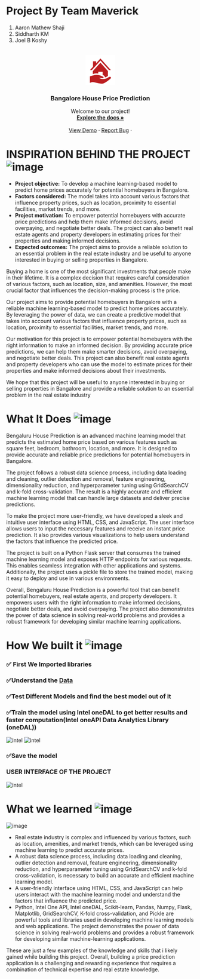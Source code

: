 # Project By Team Maverick

1. Aaron Mathew Shaji
2. Siddharth KM
3. Joel B Koshy

<!-- PROJECT LOGO -->
<br />
<div align="center">
  <a href="https://github.com/othneildrew/Best-README-Template">
<img src="https://github.com/joelbkoshy/Angular-JS/blob/main/pngwing.com.png" alt="Logo" width="80" height="80">
  </a>

  <h3 align="center">Bangalore House Price Prediction </h3>

  <p align="center">
      Welcome to our project!
    <br />
    <a href="https://github.com/aaronDev28/Bangalore_House_Price_Prediction_oneAPI"><strong>Explore the docs »</strong></a>
    <br />
    <br />
    <a href="https://github.com/othneildrew/Best-README-Template](https://www.youtube.com/watch?v=l9oMgSgGNek">View Demo</a>
    ·
    <a href="https://github.com/othneildrew/Best-README-Template/issues">Report Bug</a>
    ·
  </p>
</div>

# INSPIRATION BEHIND THE PROJECT![image](https://user-images.githubusercontent.com/72274851/218500470-ec078b99-0a50-4b06-a2df-c09e47ecc187.png)

<ul>
  <li><b>Project objective:</b> To develop a machine learning-based model to predict home prices accurately for potential homebuyers in Bangalore.</li>
  <li><b>Factors considered:</b> The model takes into account various factors that influence property prices, such as location, proximity to essential facilities, market trends, and more.</li>
  <li><b>Project motivation:</b> To empower potential homebuyers with accurate price predictions and help them make informed decisions, avoid overpaying, and negotiate better deals. The project can also benefit real estate agents and property developers in estimating prices for their properties and making informed decisions.</li>
  <li><b>Expected outcomes:</b> The project aims to provide a reliable solution to an essential problem in the real estate industry and be useful to anyone interested in buying or selling properties in Bangalore.</li>
</ul>

Buying a home is one of the most significant investments that people make in their lifetime. It is a complex decision that requires careful consideration of various factors, such as location, size, and amenities. However, the most crucial factor that influences the decision-making process is the price.

Our project aims to provide potential homebuyers in Bangalore with a reliable machine learning-based model to predict home prices accurately. By leveraging the power of data, we can create a predictive model that takes into account various factors that influence property prices, such as location, proximity to essential facilities, market trends, and more.

Our motivation for this project is to empower potential homebuyers with the right information to make an informed decision. By providing accurate price predictions, we can help them make smarter decisions, avoid overpaying, and negotiate better deals. This project can also benefit real estate agents and property developers who can use the model to estimate prices for their properties and make informed decisions about their investments.

We hope that this project will be useful to anyone interested in buying or selling properties in Bangalore and provide a reliable solution to an essential problem in the real estate industry

# What It Does ![image](https://user-images.githubusercontent.com/72274851/218503394-b52dfcc9-0620-4f44-94f5-46a09a5cc970.png)

Bengaluru House Prediction is an advanced machine learning model that predicts the estimated home price based on various features such as square feet, bedroom, bathroom, location, and more. It is designed to provide accurate and reliable price predictions for potential homebuyers in Bangalore.

The project follows a robust data science process, including data loading and cleaning, outlier detection and removal, feature engineering, dimensionality reduction, and hyperparameter tuning using GridSearchCV and k-fold cross-validation. The result is a highly accurate and efficient machine learning model that can handle large datasets and deliver precise predictions.

To make the project more user-friendly, we have developed a sleek and intuitive user interface using HTML, CSS, and JavaScript. The user interface allows users to input the necessary features and receive an instant price prediction. It also provides various visualizations to help users understand the factors that influence the predicted price.

The project is built on a Python Flask server that consumes the trained machine learning model and exposes HTTP endpoints for various requests. This enables seamless integration with other applications and systems. Additionally, the project uses a pickle file to store the trained model, making it easy to deploy and use in various environments.

Overall, Bengaluru House Prediction is a powerful tool that can benefit potential homebuyers, real estate agents, and property developers. It empowers users with the right information to make informed decisions, negotiate better deals, and avoid overpaying. The project also demonstrates the power of data science in solving real-world problems and provides a robust framework for developing similar machine learning applications.

# How We built it ![image](https://user-images.githubusercontent.com/72274851/218502434-f6e66043-0db0-4f85-b7f4-f33b2d33df1f.png)

### ✅ First We Imported libraries

### ✅Understand the [Data](https://www.kaggle.com/datasets/amitabhajoy/bengaluru-house-price-data)

### ✅Test Different Models and find the best model out of it

### ✅Train the model using Intel oneDAL to get better results and faster computation(Intel oneAPI Data Analytics Library (oneDAL))
![intel](https://github.com/joelbkoshy/read/blob/main/Bar_chart.png)
![intel](https://github.com/joelbkoshy/read/blob/main/model.png)



### ✅Save the model

### USER INTERFACE OF THE PROJECT
![intel](https://github.com/joelbkoshy/read/blob/main/ui.png)

# What we learned ![image](https://user-images.githubusercontent.com/72274851/218499685-e8d445fc-e35e-4ab5-abc1-c32462592603.png)


![image](https://user-images.githubusercontent.com/72274851/220130227-3c48e87b-3e68-4f1c-b0e4-8e3ad9a4805a.png)

- Real estate industry is complex and influenced by various factors, such as location, amenities, and market trends, which can be leveraged using machine learning to predict accurate prices.
- A robust data science process, including data loading and cleaning, outlier detection and removal, feature engineering, dimensionality reduction, and hyperparameter tuning using GridSearchCV and k-fold cross-validation, is necessary to build an accurate and efficient machine learning model.
- A user-friendly interface using HTML, CSS, and JavaScript can help users interact with the machine learning model and understand the factors that influence the predicted price.
- Python, Intel One API, Intel oneDAL, Scikit-learn, Pandas, Numpy, Flask, Matplotlib, GridSearchCV, K-fold cross-validation, and Pickle are powerful tools and libraries used in developing machine learning models and web applications.
The project demonstrates the power of data science in solving real-world problems and provides a robust framework for developing similar machine-learning applications.

These are just a few examples of the knowledge and skills that i likely gained while building this project. 
Overall, building a price prediction application is a challenging and rewarding experience that requires a combination of technical expertise and real estate knowledge.



